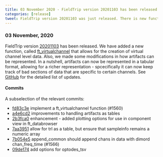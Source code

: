 ```yaml
---
title: 03 November 2020 - FieldTrip version 20201103 has been released
categories: [release]
tweet: FieldTrip version 20201103 was just released. There is new functionality that allows for the easy creation of virtual channel time series data, and we have improved the representation of artifacts. See http://www.fieldtriptoolbox.org/#03-november-2020
---
```


### 03 November, 2020

FieldTrip version [20201103](http://github.com/fieldtrip/fieldtrip/releases/tag/20201103) has been released. We have added a new function, called [ft_virtualchannel](https://github.com/fieldtrip/fieldtrip/blob/master/ft_virtualchannel.m) that allows for the creation of virtual channel level data. Also, we made some modifications in how artifacts can be represented. In a nutshell, artifacts can now be represented in a tabular format, allowing for a richer representation - spcecifically it can now keep track of bad sections of data that are specific to certain channels. See [GitHub](https://github.com/fieldtrip/fieldtrip/compare/20201023...20201103) for the detailed list of updates.

#### Commits

A subselection of the relevant commits:
- [fd83c3e](http://github.com/fieldtrip/fieldtrip/commit/fd83c3e) implement a ft_virtualchannel function (#1560)
- [a4e6cd2](http://github.com/fieldtrip/fieldtrip/commit/a4e6cd2) improvements to handling artifacts as tables
- [2b3fca0](http://github.com/fieldtrip/fieldtrip/commit/2b3fca0) enhancement - added plotting options for use in component view in ft_databrowser
- [7aa3951](http://github.com/fieldtrip/fieldtrip/commit/7aa3951) allow for trl as a table, but ensure that sampleinfo remains a numeric array
- [7b054e5](http://github.com/fieldtrip/fieldtrip/commit/7b054e5) append_common should append chans in data with dimord chan_freq_time (#1566)
- [09de174](http://github.com/fieldtrip/fieldtrip/commit/09de174) add options for optodes_tsv
